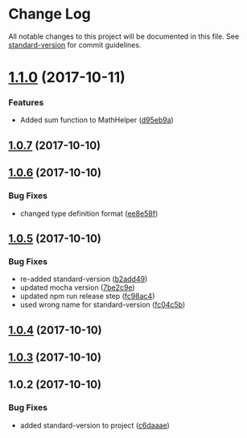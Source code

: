 # Change Log

All notable changes to this project will be documented in this file. See [standard-version](https://github.com/conventional-changelog/standard-version) for commit guidelines.

<a name="1.1.0"></a>
# [1.1.0](https://github.com/dlongman/SixSigma/compare/v1.0.7...v1.1.0) (2017-10-11)


### Features

* Added sum function to MathHelper ([d95eb9a](https://github.com/dlongman/SixSigma/commit/d95eb9a))



<a name="1.0.7"></a>
## [1.0.7](https://github.com/dlongman/SixSigma/compare/v1.0.6...v1.0.7) (2017-10-10)



<a name="1.0.6"></a>
## [1.0.6](https://github.com/dlongman/SixSigma/compare/v1.0.5...v1.0.6) (2017-10-10)


### Bug Fixes

* changed type definition format ([ee8e58f](https://github.com/dlongman/SixSigma/commit/ee8e58f))



<a name="1.0.5"></a>
## [1.0.5](https://github.com/dlongman/SixSigma/compare/v1.0.4...v1.0.5) (2017-10-10)


### Bug Fixes

* re-added standard-version ([b2add49](https://github.com/dlongman/SixSigma/commit/b2add49))
* updated mocha version ([7be2c9e](https://github.com/dlongman/SixSigma/commit/7be2c9e))
* updated npm run release step ([fc98ac4](https://github.com/dlongman/SixSigma/commit/fc98ac4))
* used wrong name for standard-version ([fc04c5b](https://github.com/dlongman/SixSigma/commit/fc04c5b))



<a name="1.0.4"></a>
## [1.0.4](https://github.com/dlongman/SixSigma/compare/v1.0.3...v1.0.4) (2017-10-10)



<a name="1.0.3"></a>
## [1.0.3](https://github.com/dlongman/SixSigma/compare/v1.0.2...v1.0.3) (2017-10-10)



<a name="1.0.2"></a>
## 1.0.2 (2017-10-10)


### Bug Fixes

* added standard-version to project ([c6daaae](https://github.com/dlongman/SixSigma/commit/c6daaae))
